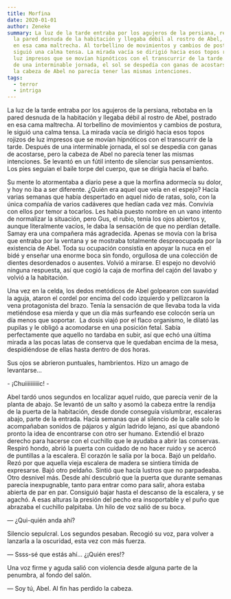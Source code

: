 ```yaml
---
title: Morfina
date: 2020-01-01
author: Zeneke
summary: La luz de la tarde entraba por los agujeros de la persiana, rebotaba en
  la pared desnuda de la habitación y llegaba débil al rostro de Abel, postrado
  en esa cama maltrecha. Al torbellino de movimientos y cambios de postura, le
  siguió una calma tensa. La mirada vacía se dirigió hacia esos topos rojizos de
  luz impresos que se movían hipnóticos con el transcurrir de la tarde. Después
  de una interminable jornada, el sol se despedía con ganas de acostarse, pero
  la cabeza de Abel no parecía tener las mismas intenciones.
tags:
  - terror
  - intriga
---
```

<!--StartFragment-->

La luz de la tarde entraba por los agujeros de la persiana, rebotaba en la pared desnuda de la habitación y llegaba débil al rostro de Abel, postrado en esa cama maltrecha. Al torbellino de movimientos y cambios de postura, le siguió una calma tensa. La mirada vacía se dirigió hacia esos topos rojizos de luz impresos que se movían hipnóticos con el transcurrir de la tarde. Después de una interminable jornada, el sol se despedía con ganas de acostarse, pero la cabeza de Abel no parecía tener las mismas intenciones. Se levantó en un fútil intento de silenciar sus pensamientos. Los pies seguían el baile torpe del cuerpo, que se dirigía hacía el baño. 

Su mente lo atormentaba a diario pese a que la morfina adormecía su dolor, y hoy no iba a ser diferente. ¿Quién era aquel que veía en el espejo? Hacía varias semanas que había despertado en aquel nido de ratas, solo, con la única compañía de varios cadáveres que hedían cada vez más. Convivía con ellos por temor a tocarlos. Les había puesto nombre en un vano intento de normalizar la situación, pero Gus, el rubio, tenía los ojos abiertos y, aunque literalmente vacíos, le daba la sensación de que no perdían detalle. Samay era una compañera más agradecida. Apenas se movía con la brisa que entraba por la ventana y se mostraba totalmente despreocupada por la existencia de Abel. Toda su ocupación consistía en apoyar la nuca en el bidé y enseñar una enorme boca sin fondo, orgullosa de una colección de dientes desordenados o ausentes. Volvió a mirarse. El espejo no devolvió ninguna respuesta, así que cogió la caja de morfina del cajón del lavabo y volvió a la habitación. 

Una vez en la celda, los dedos metódicos de Abel golpearon con suavidad la aguja, ataron el cordel por encima del codo izquierdo y pellizcaron la vena protagonista del brazo. Tenía la sensación de que llevaba toda la vida metiéndose esa mierda y que un día más surfeando ese colocón sería un día menos que soportar.  La dosis viajó por el flaco organismo, le dilató las pupilas y le obligó a acomodarse en una posición fetal. Sabía perfectamente que aquello no tardaba en subir, así que echó una última mirada a las pocas latas de conserva que le quedaban encima de la mesa, despidiéndose de ellas hasta dentro de dos horas. 

Sus ojos se abrieron puntuales, hambrientos. Hizo un amago de levantarse... 

\- ¡Chuiiiiiiiiiic! - 

Abel tardó unos segundos en localizar aquel ruido, que parecía venir de la planta de abajo. Se levantó de un salto y asomó la cabeza entre la rendija de la puerta de la habitación, desde donde conseguía vislumbrar, escaleras abajo, parte de la entrada. Hacía semanas que al silencio de la calle solo le acompañaban sonidos de pájaros y algún ladrido lejano, así que abandonó pronto la idea de encontrarse con otro ser humano. Extendió el brazo derecho para hacerse con el cuchillo que le ayudaba a abrir las conservas. Respiró hondo, abrió la puerta con cuidado de no hacer ruido y se acercó de puntillas a la escalera. El corazón le salía por la boca. Bajó un peldaño. Rezó por que aquella vieja escalera de madera se sintiera tímida de expresarse. Bajó otro peldaño. Sintió que hacía lustros que no parpadeaba. Otro desnivel más. Desde ahí descubrió que la puerta que durante semanas parecía inexpugnable, tanto para entrar como para salir, ahora estaba abierta de par en par. Consiguió bajar hasta el descanso de la escalera, y se agachó. A esas alturas la presión del pecho era insoportable y el puño que abrazaba el cuchillo palpitaba. Un hilo de voz salió de su boca.  

— ¿Qui-quién anda ahí? 

Silencio sepulcral. Los segundos pesaban. Recogió su voz, para volver a lanzarla a la oscuridad, esta vez con más fuerza. 

— Ssss-sé que estás ahí... ¿¡Quién eres!? 

Una voz firme y aguda salió con violencia desde alguna parte de la penumbra, al fondo del salón. 

— Soy tú, Abel. Al fin has perdido la cabeza. 

 

<!--EndFragment-->